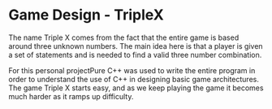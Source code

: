 # Game Design - TripleX

The name Triple X comes from the fact that the entire game is based around three unknown numbers. The main
idea here is that a player is given a set of statements and is needed to find a valid three number
combination.

For this personal projectPure C++ was used to write the entire program in order to understand
the use of C++ in designing basic game architectures. The game Triple X starts easy, and as we
keep playing the game it becomes much harder as it ramps up difficulty.

